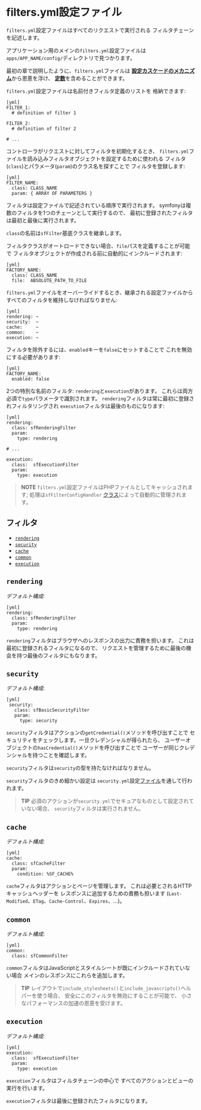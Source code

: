 filters.yml設定ファイル
======================

`filters.yml`設定ファイルはすべてのリクエストで実行される
フィルタチェーンを記述します。

アプリケーション用のメインの`filters.yml`設定ファイルは
`apps/APP_NAME/config/`ディレクトリで見つかります。

最初の章で説明したように、`filters.yml`ファイルは
[**設定カスケードのメカニズム**](#chapter_03-Configuration-File-Principles_sub_configuration_cascade)から恩恵を浮け、
[**定数**](#chapter_03-Configuration-Files-Principles_sub_constants)を含めることができます。

`filters.yml`設定ファイルは名前付きフィルタ定義のリストを
格納できます:

    [yml]
    FILTER_1:
      # definition of filter 1

    FILTER_2:
      # definition of filter 2

    # ...

コントローラがリクエストに対してフィルタを初期化するとき、
`filters.yml`ファイルを読み込みフィルタオブジェクトを設定するために使われる
フィルタ(`class`)とパラメータ(`param`)のクラス名を探すことで
フィルタを登録します:

    [yml]
    FILTER_NAME:
      class: CLASS_NAME
      param: { ARRAY OF PARAMETERS }

フィルタは設定ファイルで記述されている順序で実行されます。
symfonyは複数のフィルタを1つのチェーンとして実行するので、
最初に登録されたフィルタは最初と最後に実行されます。

`class`の名前は`sfFilter`基底クラスを継承します。

フィルタクラスがオートロードできない場合、`file`パスを定義することが可能で
フィルタオブジェクトが作成される前に自動的にインクルードされます:

    [yml]
    FACTORY_NAME:
      class: CLASS_NAME
      file:  ABSOLUTE_PATH_TO_FILE

`filters.yml`ファイルをオーバーライドするとき、継承される設定ファイルから
すべてのフィルタを維持しなければなりません:

    [yml]
    rendering: ~
    security:  ~
    cache:     ~
    common:    ~
    execution: ~

フィルタを除外するには、`enabled`キーを`false`にセットすることで
これを無効にする必要があります:

    [yml]
    FACTORY_NAME:
      enabled: false

2つの特別な名前のフィルタ: `rendering`と`execution`があります。
これらは両方必須で`type`パラメータで識別されます。
`rendering`フィルタは常に最初に登録されフィルタリングされ
`execution`フィルタは最後のものになります:

    [yml]
    rendering:
      class: sfRenderingFilter
      param:
        type: rendering

    # ...

    execution:
      class:  sfExecutionFilter
      param:
        type: execution

>**NOTE**
>`filters.yml`設定ファイルはPHPファイルとしてキャッシュされます; 
>処理は`sfFilterConfigHandler`
>[クラス](#chapter_14-Other-Configuration-Files_config_handlers_yml)によって自動的に管理されます。

<div class="pagebreak"></div>

フィルタ
--------

 * [`rendering`](#chapter_12-Filters_sub_rendering)
 * [`security`](#chapter_12-Filters_sub_security)
 * [`cache`](#chapter_12-Filters_sub_cache)
 * [`common`](#chapter_12-Filters_sub_common)
 * [`execution`](#chapter_12-Filters_sub_execution)

`rendering`
-----------

*デフォルト構成*:

    [yml]
    rendering:
      class: sfRenderingFilter
      param:
        type: rendering

`rendering`フィルタはブラウザへのレスポンスの出力に責務を担います。
これは最初に登録されるフィルタになるので、
リクエストを管理するために最後の機会を持つ最後のフィルタにもなります。

`security`
----------

*デフォルト構成*:

    [yml]
     security:
       class: sfBasicSecurityFilter
       param:
         type: security

`security`フィルタはアクションの`getCredential()`メソッドを呼び出すことで
セキュリティをチェックします。一旦クレデンシャルが得られたら、 
ユーザーオブジェクトの`hasCredential()`メソッドを呼び出すことで
ユーザーが同じクレデンシャルを持つことを確認します。

`security`フィルタは`security`の型を持たなければなりません。

`security`フィルタのきめ細かい設定は
`security.yml`設定[ファイル](#chapter_08-Security)を通して行われます。

>**TIP**
>必須のアクションが`security.yml`でセキュアなものとして設定されていない場合、
>`security`フィルタは実行されません。

`cache`
-------

*デフォルト構成*:

    [yml]
    cache:
      class: sfCacheFilter
      param:
        condition: %SF_CACHE%

`cache`フィルタはアクションとページを管理します。
これは必要とされるHTTPキャッシュヘッダーを
レスポンスに追加するための責務も担います
(`Last-Modified`、`ETag`、`Cache-Control`、`Expires`、...)。

`common`
--------

*デフォルト構成*:

    [yml]
    common:
      class: sfCommonFilter

`common`フィルタはJavaScriptとスタイルシートが既にインクルードされていない場合
メインのレスポンスにこれらを追加します。

>**TIP**
>レイアウトで`include_stylesheets()`と`include_javascripts()`ヘルパーを使う場合、
>安全にこのフィルタを無効にすることが可能で、
>小さなパフォーマンスの加速の恩恵を受けます。

`execution`
-----------

*デフォルト構成*:

    [yml]
    execution:
      class:  sfExecutionFilter
      param:
        type: execution

`execution`フィルタはフィルタチェーンの中心で
すべてのアクションとビューの実行を行います。

`execution`フィルタは最後に登録されたフィルタになります。
